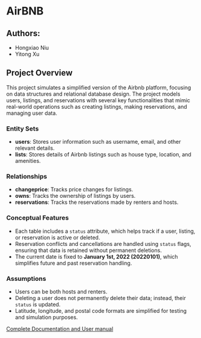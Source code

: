 # AirBNB 

## Authors:
- Hongxiao Niu
- Yitong Xu

## Project Overview

This project simulates a simplified version of the Airbnb platform, focusing on data structures and relational database design. The project models users, listings, and reservations with several key functionalities that mimic real-world operations such as creating listings, making reservations, and managing user data.

### Entity Sets
- **users**: Stores user information such as username, email, and other relevant details.
- **lists**: Stores details of Airbnb listings such as house type, location, and amenities.

### Relationships
- **changeprice**: Tracks price changes for listings.
- **owns**: Tracks the ownership of listings by users.
- **reservations**: Tracks the reservations made by renters and hosts.

### Conceptual Features
- Each table includes a `status` attribute, which helps track if a user, listing, or reservation is active or deleted.
- Reservation conflicts and cancellations are handled using `status` flags, ensuring that data is retained without permanent deletions.
- The current date is fixed to **January 1st, 2022 (20220101)**, which simplifies future and past reservation handling.

### Assumptions
- Users can be both hosts and renters.
- Deleting a user does not permanently delete their data; instead, their `status` is updated.
- Latitude, longitude, and postal code formats are simplified for testing and simulation purposes.

[Complete Documentation and User manual](https://drive.google.com/file/d/1rN6A2IenSshPrOx8f3G-fuhqBJRx_9GP/view?usp=sharing)
